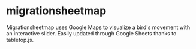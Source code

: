 # migrationsheetmap

Migrationsheetmap uses Google Maps to visualize a bird's movement with an interactive slider. Easily updated through Google Sheets thanks to tabletop.js.
